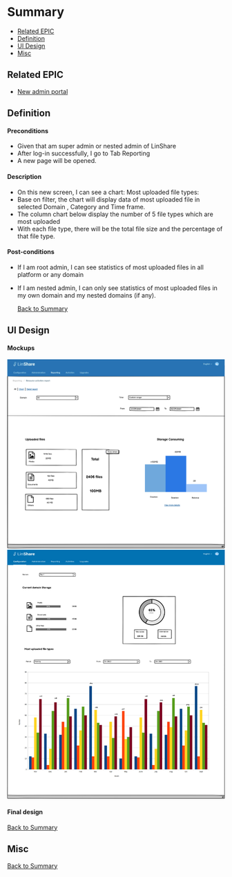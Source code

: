 # Summary

* [Related EPIC](#related-epic)
* [Definition](#definition)
* [UI Design](#ui-design)
* [Misc](#misc)

## Related EPIC

* [New admin portal](./README.md)

## Definition

#### Preconditions

- Given that am super admin or nested admin of LinShare
- After log-in successfully, I go to  Tab Reporting
- A new page will be opened.

#### Description

- On this new screen, I can see a chart: Most uploaded file types:  
- Base on filter, the chart will display data of most uploaded file in selected Domain , Category and Time frame. 
- The column chart below display the number of 5 file types which are most uploaded 
- With each file type, there will be the total file size and the percentage of that file type. 

#### Post-conditions

- If I am root admin, I can see statistics of most uploaded files in all platform or any domain
- If I am nested admin, I can only see statistics of most uploaded files in my own domain and my nested domains (if any).

  [Back to Summary](#summary)

## UI Design

#### Mockups

![story66](./mockups/66.1.png)
![story66](./mockups/66.2.png)


#### Final design



[Back to Summary](#summary)
## Misc

[Back to Summary](#summary)



